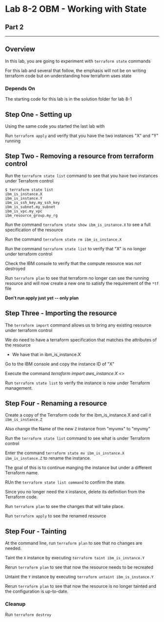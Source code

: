 # Lab 8-2 OBM  - Working with State

## Part 2

---

## Overview

In this lab, you are going to experiment with `terraform state` commands

For this lab and several that follow, the emphasis will not be on writing terraform code but on understanding how terraform uses state

### Depends On

The starting code for this lab is in the solution folder for lab 8-1

## Step One - Setting up

Using the same code you started the last lab with

Run `terraform apply` and verify that you have the two instances "X" and "Y" running

## Step Two - Removing a resource from terraform control

Run the `terraform state list` command to see that you have two instances under Terraform control

```console
$ terraform state list
ibm_is_instance.X
ibm_is_instance.Y
ibm_is_ssh_key.my_ssh_key
ibm_is_subnet.my_subnet
ibm_is_vpc.my_vpc
ibm_resource_group.my_rg
```

Run the command `terraform state show ibm_is_instance.X` to see a full specification of the resource

Run the command `terraform state rm ibm_is_instance.X`

Run the command `terraform state list` to verify that "X" is no longer under terraform control

Check the IBM console to verify that the compute resource was _not_ destroyed

Run `terraform plan` to see that terraform no longer can see the running resource and will now create a new one to satisfy the requirement of the `*tf` file

__Don't run apply just yet -- only plan__

## Step Three - Importing the resource

The `terraform import` command allows us to bring any existing resource under terraform control

We do need to have a terraform specification that matches the attributes of the resource
- We have that in ibm_is_instance.X

Go to the IBM console and copy the instance ID of "X"

Execute the command _terraform import aws_instance.X <<instance id of X>>_

Run `terraform state list` to verify the instance is now under Terraform management.


## Step Four - Renaming a resource

Create a copy of the Terraform code for the ibm_is_instance.X and call it `ibm_is_instance.Z`

Also change the Name of the new `Z` instance from "myvmx" to "myvmy"

Run the `terraform state list` command to see what is under Terraform control

Enter the command `terraform state mv ibm_is_instance.X ibm_is_instance.Z` to rename the instance.

The goal of this is to continue manging the instance but under a different Terraform name.

RUn the `terraform state list command` to confirm the state.

Since you no longer need the `X` instance, delete its definition from the Terraform code.

Run  `terraform plan` to see the changes that will take place.

Run `terraform apply` to see the renamed resource

## Step Four - Tainting

At the command line, run `terraform plan` to see that no changes are needed.

Taint the `X` instance by executing `terraform taint ibm_is_instance.Y`

Rerun `terraform plan` to see that now the resource needs to be recreated

Untaint the `Y` instance by executing `terraform untaint ibm_is_instance.Y`

Rerun `terraform plan` to see that now the resource is no longer tainted and the configuration is up-to-date.

### Cleanup

Run `terraform destroy`

